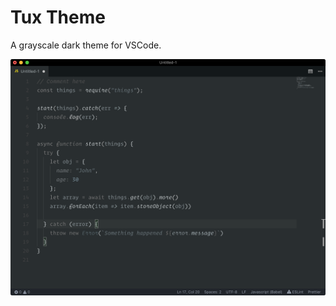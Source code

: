 # Tux Theme

A grayscale dark theme for VSCode.

![Tux Dark](https://github.com/astanciu/tux-theme/raw/master/images/screenshot.png)
